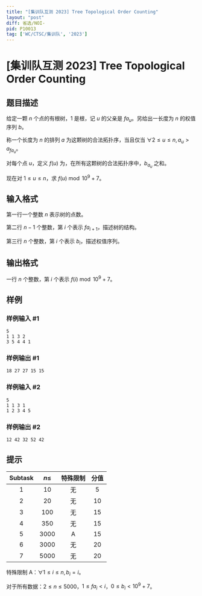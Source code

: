 ```yaml
---
title: "[集训队互测 2023] Tree Topological Order Counting"
layout: "post"
diff: 省选/NOI-
pid: P10013
tag: ['WC/CTSC/集训队', '2023']
---
```

# [集训队互测 2023] Tree Topological Order Counting
## 题目描述

给定一颗 $n$ 个点的有根树，$1$ 是根，记 $u$ 的父亲是 $fa_u$。另给出一长度为 $n$ 的权值序列 $b$。

称一个长度为 $n$ 的排列 $a$ 为这颗树的合法拓扑序，当且仅当 $\forall 2 \le u \le n,a_u > a_{fa_u}$。

对每个点 $u$，定义 $f(u)$ 为，在所有这颗树的合法拓扑序中，$b_{a_u}$ 之和。

现在对 $1 \le u \le n$，求 $f(u) \bmod 10^9+7$。
## 输入格式

第一行一个整数 $n$ 表示树的点数。

第二行 $n-1$ 个整数，第 $i$ 个表示 $fa_{i+1}$，描述树的结构。

第三行 $n$ 个整数，第 $i$ 个表示 $b_i$，描述权值序列。
## 输出格式

一行 $n$ 个整数，第 $i$ 个表示 $f(i) \bmod 10^9+7$。
## 样例

### 样例输入 #1
```
5
1 1 3 2
3 5 4 4 1

```
### 样例输出 #1
```
18 27 27 15 15 

```
### 样例输入 #2
```
5
1 1 3 1
1 2 3 4 5

```
### 样例输出 #2
```
12 42 32 52 42

```
## 提示

| Subtask | $n \le$ | 特殊限制 | 分值 |
| :-----: | :-----: | :------: | :--: |
|   $1$   |  $10$   |    无    | $5$  |
|   $2$   |  $20$   |    无    | $10$ |
|   $3$   |  $100$  |    无    | $15$ |
|   $4$   |  $350$  |    无    | $15$ |
|   $5$   | $3000$  |    A     | $15$ |
|   $6$   | $3000$  |    无    | $20$ |
|   $7$   | $5000$  |    无    | $20$ |

特殊限制 A：$\forall 1 \le i \le n,b_i=i$。

对于所有数据：$2 \le n \le 5000$，$1 \le fa_i < i$，$0 \le b_i < 10^9+7$。
